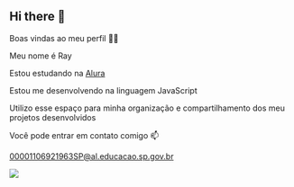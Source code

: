 ## Hi there 👋
Boas vindas ao meu perfil 💙💙

Meu nome é Ray

Estou estudando na [Alura](www.alura.com.br)

Estou me desenvolvendo na linguagem JavaScript

Utilizo esse espaço para minha organização e compartilhamento dos meu projetos desenvolvidos

Você pode entrar em contato comigo 📫

00001106921963SP@al.educacao.sp.gov.br

![](https://media4.giphy.com/media/26ufnGBs7hkYTqOiY/giphy.gif)

